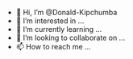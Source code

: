 - 👋 Hi, I’m @Donald-Kipchumba
- 👀 I’m interested in ...
- 🌱 I’m currently learning ...
- 💞️ I’m looking to collaborate on ...
- 📫 How to reach me ...

<!---
Donald-Kipchumba/Donald-Kipchumba is a ✨ special ✨ repository because its `README.md` (this file) appears on your GitHub profile.
You can click the Preview link to take a look at your changes.
--->
